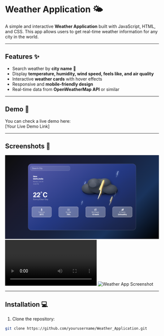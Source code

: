 # Weather Application 🌤️

A simple and interactive **Weather Application** built with JavaScript, HTML, and CSS. This app allows users to get real-time weather information for any city in the world.

---

## Features ✨
- Search weather by **city name** 🌆
- Display **temperature, humidity, wind speed, feels like, and air quality**
- Interactive **weather cards** with hover effects
- Responsive and **mobile-friendly design**
- Real-time data from **OpenWeatherMap API** or similar

---

## Demo 🚀
You can check a live demo here:  
[Your Live Demo Link]  

---

## Screenshots 📸
![Weather App Screenshot](assets/screenshot/1.png)
![Weather App Screenshot](assets/screenshot/v1.mov)
![Weather App Screenshot](assets/screenshot/2.png.png)


---

## Installation 💻
1. Clone the repository:
```bash
git clone https://github.com/yourusername/Weather_Application.git
